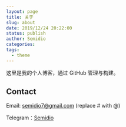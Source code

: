 ```yaml
---
layout: page
title: 关于
slug: about
date: 2019/12/24 20:22:00
status: publish
author: Semidio
categories: 
tags: 
  - theme
---
```


这里是我的个人博客，通过 GitHub 管理与构建。


## Contact

Email: semidio7@gmail.com (replace # with @)

Telegram：[Semidio](https://t.me/semidio)

